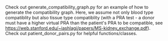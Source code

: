 Check out generate_compatibility_graph.py for an example of how to generate the compatibility graph. Here, we assume not only blood type compatiblity but also tissue type compatiblity (with a PRA test - a donor must have a higher virtual PRA than the patient's PRA to be compatible, see https://web.stanford.edu/~iashlagi/papers/MS-kidney_exchange.pdf). Check out patient_donor_pairs.py for helpful functions/classes.